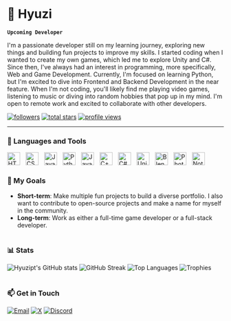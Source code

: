 # 🧛 Hyuzi

**`Upcoming Developer`**

I'm a passionate developer still on my learning journey, exploring new things and building fun projects to improve my skills. I started coding when I wanted to create my own games, which led me to explore Unity and C#. Since then, I've always had an interest in programming, more specifically, Web and Game Development. Currently, I'm focused on learning Python, but I'm excited to dive into Frontend and Backend Development in the near feature. When I'm not coding, you'll likely find me playing video games, listening to music or diving into random hobbies that pop up in my mind. I'm open to remote work and excited to collaborate with other developers.

  <p align="left">
      <a href="https://github.com/hyuzipt?tab=followers">
         <img alt="followers" title="Follow me on Github" src="https://custom-icon-badges.demolab.com/github/followers/hyuzipt?color=236ad3&labelColor=1155ba&style=for-the-badge&logo=person-add&label=Follow&logoColor=white"/></a>
      <a href="https://github.com/hyuzipt?tab=repositories&sort=stargazers">
         <img alt="total stars" title="Total stars on GitHub" src="https://custom-icon-badges.demolab.com/github/stars/hyuzipt?color=55960c&style=for-the-badge&labelColor=488207&logo=star"/></a>
      <a href="https://github.com/hyuzipt">
        <img alt="profile views" title="Profile views" src="https://komarev.com/ghpvc/?username=hyuzipt&style=for-the-badge&color=red&abbreviated=true"/></a>
   </p>

---

### 🧰 Languages and Tools

<img align="left" alt="HTML" width="30px" style="padding-right:10px;" src="https://cdn.jsdelivr.net/gh/devicons/devicon/icons/html5/html5-plain.svg"/>
<img align="left" alt="CSS" width="30px" style="padding-right:10px;" src="https://cdn.jsdelivr.net/gh/devicons/devicon/icons/css3/css3-plain.svg"/>
<img align="left" alt="JavaScript" width="30px" style="padding-right:10px;" src="https://cdn.jsdelivr.net/gh/devicons/devicon/icons/javascript/javascript-plain.svg"/>
<img align="left" alt="Python" width="30px" style="padding-right:10px;" src="https://cdn.jsdelivr.net/gh/devicons/devicon/icons/python/python-plain.svg"/>
<img align="left" alt="Java" width="30px" style="padding-right:10px;" src="https://cdn.jsdelivr.net/gh/devicons/devicon/icons/java/java-original.svg"/>
<img align="left" alt="C++" width="30px" style="padding-right:10px;" src="https://cdn.jsdelivr.net/gh/devicons/devicon/icons/cplusplus/cplusplus-original.svg"/>
<img align="left" alt="C#" width="30px" style="padding-right:10px;" src="https://cdn.jsdelivr.net/gh/devicons/devicon/icons/csharp/csharp-original.svg"/>
<img align="left" alt="Unity" width="30px" style="padding-right:10px;" src="https://cdn.jsdelivr.net/gh/devicons/devicon/icons/unity/unity-original.svg"/>
<img align="left" alt="Blender" width="30px" style="padding-right:10px;" src="https://cdn.jsdelivr.net/gh/devicons/devicon/icons/blender/blender-original.svg" />
<img align="left" alt="Photoshop" width="30px" style="padding-right:10px;" src="https://cdn.jsdelivr.net/gh/devicons/devicon/icons/photoshop/photoshop-original.svg" />
<img align="left" alt="Notion" width="30px" style="padding-right:10px;" src="https://cdn.jsdelivr.net/gh/devicons/devicon/icons/notion/notion-original.svg"/>
<br/>

#

### 🎯 My Goals

- **Short-term**: Make multiple fun projects to build a diverse portfolio. I also want to contribute to open-source projects and make a name for myself in the community.
- **Long-term**: Work as either a full-time game developer or a full-stack developer.

#

### 📊 Stats

![Hyuzipt's GitHub stats](https://github-readme-stats.vercel.app/api?username=hyuzipt&show_icons=true&theme=gruvbox)
![GitHub Streak](https://streak-stats.demolab.com?user=hyuzipt&theme=gruvbox&border_radius=4.5)
![Top Languages](https://github-readme-stats.vercel.app/api/top-langs?username=hyuzipt&show_icons=true&theme=gruvbox)
![Trophies](https://github-profile-trophy.vercel.app/?username=hyuzipt&theme=gruvbox)

#

### 📫 Get in Touch

[![Email](https://img.shields.io/badge/-Email-red?style=for-the-badge&logo=gmail&logoColor=white)](mailto:hyuzipt@gmail.com)
[![X](https://img.shields.io/badge/X-%23121011.svg?style=for-the-badge&logo=x&logoColor=white)](https://x.com/itshyuzi)
[![Discord](https://img.shields.io/badge/Discord-7289DA?style=for-the-badge&logo=discord&logoColor=white)](https://discord.com/users/904819495720333342)

#
